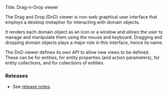Title: Drag-n-Drop viewer

The Drag and Drop (DnD) viewer is non-web graphical user interface that employs a desktop metaphor for interacting with domain objects.

It renders each domain object as an icon or a window and allows the user to manage and manipulate them using the mouse and keyboard. Dragging and dropping domain objects plays a major role in this interface, hence its name.

The DnD viewer defines its own API to allow new views to be defined. These can be for entities, for entity properties (and action parameters), for entity collections, and for collections of entities.

### Releases

- See [release notes](release-notes/about.html).
